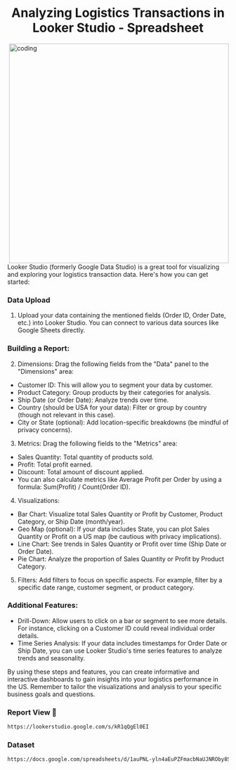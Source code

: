 <h1 align="center">Analyzing Logistics Transactions in Looker Studio - Spreadsheet</h1>
 
  <img align="right" alt="coding" width="500" src="https://media.giphy.com/media/v1.Y2lkPTc5MGI3NjExdWlnNjR6bGVtMGoyaDlweTBhMzdpN2VkeHdvMGVxYWtkdG51Mmd6eiZlcD12MV9pbnRlcm5hbF9naWZfYnlfaWQmY3Q9Zw/Xp2aMizmMYaMo/giphy.gif">
  
Looker Studio (formerly Google Data Studio) is a great tool for visualizing and exploring your logistics transaction data. Here's how you can get started:

### Data Upload

1. Upload your data containing the mentioned fields (Order ID, Order Date, etc.) into Looker Studio. You can connect to various data sources like Google Sheets directly.

### Building a Report:

2. Dimensions: Drag the following fields from the "Data" panel to the "Dimensions" area:

* Customer ID: This will allow you to segment your data by customer.
* Product Category: Group products by their categories for analysis.
* Ship Date (or Order Date): Analyze trends over time.
* Country (should be USA for your data): Filter or group by country (though not relevant in this case).
* City or State (optional): Add location-specific breakdowns (be mindful of privacy concerns).

3. Metrics: Drag the following fields to the "Metrics" area:

* Sales Quantity: Total quantity of products sold.
* Profit: Total profit earned.
* Discount: Total amount of discount applied.
* You can also calculate metrics like Average Profit per Order by using a formula: Sum(Profit) / Count(Order ID).

4. Visualizations:

* Bar Chart: Visualize total Sales Quantity or Profit by Customer, Product Category, or Ship Date (month/year).
* Geo Map (optional): If your data includes State, you can plot Sales Quantity or Profit on a US map (be cautious with privacy implications).
* Line Chart: See trends in Sales Quantity or Profit over time (Ship Date or Order Date).
* Pie Chart: Analyze the proportion of Sales Quantity or Profit by Product Category.

5. Filters: Add filters to focus on specific aspects. For example, filter by a specific date range, customer segment, or product category.

### Additional Features:

* Drill-Down: Allow users to click on a bar or segment to see more details. For instance, clicking on a Customer ID could reveal individual order details.
* Time Series Analysis: If your data includes timestamps for Order Date or Ship Date, you can use Looker Studio's time series features to analyze trends and seasonality.

By using these steps and features, you can create informative and interactive dashboards to gain insights into your logistics performance in the US. Remember to tailor the visualizations and analysis to your specific business goals and questions.

### Report View 🤖
```bash
https://lookerstudio.google.com/s/kR1qQgEl0EI
```

### Dataset
```bash
https://docs.google.com/spreadsheets/d/1auPNL-yln4aEuPZFmacbNaUJNROby8SLyYEbBSe5fiE/edit#gid=422745916
```
